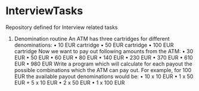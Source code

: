 # InterviewTasks
Repository defined for Interview related tasks
1. Denomination routine
An ATM has three cartridges for different denominations:
•	10 EUR cartridge
•	50 EUR cartridge
•	100 EUR cartridge
Now we want to pay out following amounts from the ATM:
•	30 EUR
•	50 EUR
•	60 EUR
•	80 EUR
•	140 EUR
•	230 EUR
•	370 EUR
•	610 EUR
•	980 EUR
Write a program which will calculate for each payout the possible combinations which the ATM can pay out.
For example, for 100 EUR the available payout denominations would be:
•	10 x 10 EUR
•	1 x 50 EUR + 5 x 10 EUR
•	2 x 50 EUR
•	1 x 100 EUR


